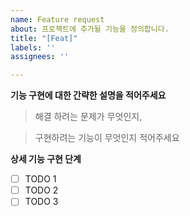 ```yaml
---
name: Feature request
about: 프로젝트에 추가될 기능을 정의합니다.
title: "[Feat]"
labels: ''
assignees: ''

---
```


**기능 구현에 대한 간략한 설명을 적어주세요**

> 해결 하려는 문제가 무엇인지,

> 구현하려는 기능이 무엇인지 적어주세요
 
**상세 기능 구현 단계**
- [ ] TODO 1
- [ ] TODO 2
- [ ] TODO 3
